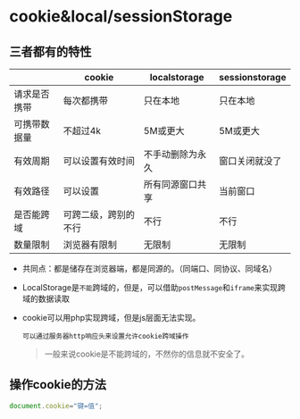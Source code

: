 # cookie&local/sessionStorage

##  三者都有的特性

|        | cookie     | localstorage | sessionstorage |
| ------ | ---------- | ------------ | -------------- |
| 请求是否携带 | 每次都携带      | 只在本地         | 只在本地           |
| 可携带数据量 | 不超过4k      | 5M或更大        | 5M或更大          |
| 有效周期   | 可以设置有效时间   | 不手动删除为永久     | 窗口关闭就没了        |
| 有效路径   | 可以设置       | 所有同源窗口共享     | 当前窗口           |
| 是否能跨域  | 可跨二级，跨别的不行 | 不行           | 不行             |
| 数量限制   | 浏览器有限制     | 无限制          | 无限制            |

- 共同点：都是储存在浏览器端，都是同源的。（同端口、同协议、同域名）


- LocalStorage是`不能`跨域的，但是，可以借助`postMessage`和`iframe`来实现跨域的数据读取

- cookie可以用php实现跨域，但是js层面无法实现。

  `可以通过服务器http响应头来设置允许cookie跨域操作`

  > 一般来说cookie是不能跨域的，不然你的信息就不安全了。

## 操作cookie的方法

```js
document.cookie="键=值";
```

